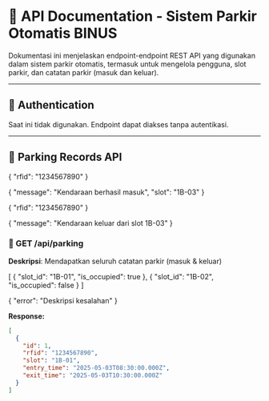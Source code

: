 # 📘 API Documentation - Sistem Parkir Otomatis BINUS

Dokumentasi ini menjelaskan endpoint-endpoint REST API yang digunakan dalam sistem parkir otomatis, termasuk untuk mengelola pengguna, slot parkir, dan catatan parkir (masuk dan keluar).

---

## 🔐 Authentication

Saat ini tidak digunakan. Endpoint dapat diakses tanpa autentikasi.

---

## 🚗 Parking Records API

{
"rfid": "1234567890"
}

{
"message": "Kendaraan berhasil masuk",
"slot": "1B-03"
}

{
"rfid": "1234567890"
}

{
"message": "Kendaraan keluar dari slot 1B-03"
}

### 🔹 GET /api/parking

**Deskripsi**: Mendapatkan seluruh catatan parkir (masuk & keluar)

[
{
"slot_id": "1B-01",
"is_occupied": true
},
{
"slot_id": "1B-02",
"is_occupied": false
}
]

{
"error": "Deskripsi kesalahan"
}

**Response:**

```json
[
  {
    "id": 1,
    "rfid": "1234567890",
    "slot": "1B-01",
    "entry_time": "2025-05-03T08:30:00.000Z",
    "exit_time": "2025-05-03T10:30:00.000Z"
  }
]
```
